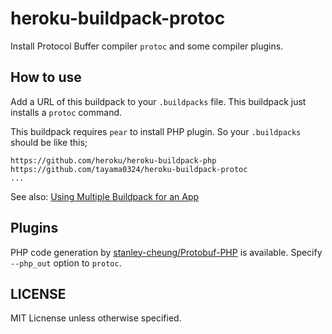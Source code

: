 # heroku-buildpack-protoc

Install Protocol Buffer compiler `protoc` and some compiler plugins.

## How to use
Add a URL of this buildpack to your `.buildpacks` file. This buildpack just installs a `protoc` command.

This buildpack requires `pear` to install PHP plugin. So your `.buildpacks` should be like this;

```
https://github.com/heroku/heroku-buildpack-php
https://github.com/tayama0324/heroku-buildpack-protoc
...
```

See also: [Using Multiple Buildpack for an App](https://devcenter.heroku.com/articles/using-multiple-buildpacks-for-an-app)

## Plugins
PHP code generation by [stanley-cheung/Protobuf-PHP](https://github.com/stanley-cheung/Protobuf-PHP) is available.
Specify `--php_out` option to `protoc`.

## LICENSE
MIT Licnense unless otherwise specified.
